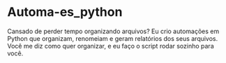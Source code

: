 # Automa-es_python
Cansado de perder tempo organizando arquivos? Eu crio automações em Python que organizam, renomeiam e geram relatórios dos seus arquivos. Você me diz como quer organizar, e eu faço o script rodar sozinho para você.
